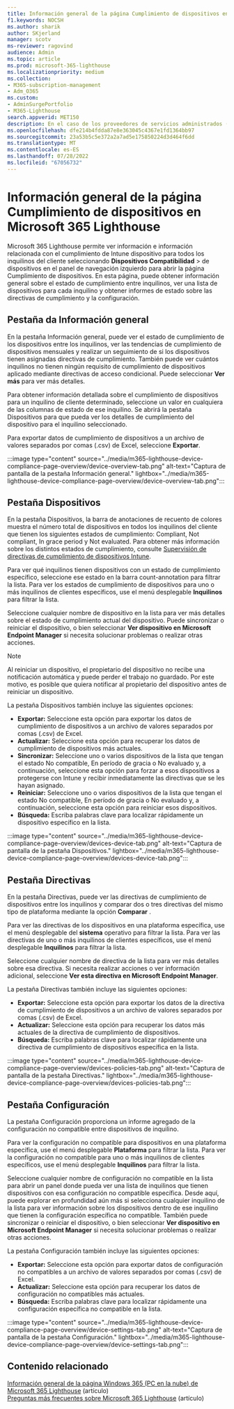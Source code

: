 ```yaml
---
title: Información general de la página Cumplimiento de dispositivos en Microsoft 365 Lighthouse
f1.keywords: NOCSH
ms.author: sharik
author: SKjerland
manager: scotv
ms-reviewer: ragovind
audience: Admin
ms.topic: article
ms.prod: microsoft-365-lighthouse
ms.localizationpriority: medium
ms.collection:
- M365-subscription-management
- Adm_O365
ms.custom:
- AdminSurgePortfolio
- M365-Lighthouse
search.appverid: MET150
description: En el caso de los proveedores de servicios administrados (MSP) que usan Microsoft 365 Lighthouse, obtenga información sobre la página Cumplimiento de dispositivos.
ms.openlocfilehash: dfe214b4fdda87e8e363045c4367e1fd1364bb97
ms.sourcegitcommit: 23a53b5c5e372a2a7ad5e175850224d3d464f6dd
ms.translationtype: MT
ms.contentlocale: es-ES
ms.lasthandoff: 07/28/2022
ms.locfileid: "67056732"
---
```

# <a name="overview-of-the-device-compliance-page-in-microsoft-365-lighthouse"></a>Información general de la página Cumplimiento de dispositivos en Microsoft 365 Lighthouse

Microsoft 365 Lighthouse permite ver información e información relacionada con el cumplimiento de Intune dispositivo para todos los inquilinos del cliente seleccionando **Dispositivos Compatibilidad** >  de dispositivos en el panel de navegación izquierdo para abrir la página Cumplimiento de dispositivos. En esta página, puede obtener información general sobre el estado de cumplimiento entre inquilinos, ver una lista de dispositivos para cada inquilino y obtener informes de estado sobre las directivas de cumplimiento y la configuración.

## <a name="overview-tab"></a>‎Pestaña da Información general  
  
En la pestaña Información general, puede ver el estado de cumplimiento de los dispositivos entre los inquilinos, ver las tendencias de cumplimiento de dispositivos mensuales y realizar un seguimiento de si los dispositivos tienen asignadas directivas de cumplimiento. También puede ver cuántos inquilinos no tienen ningún requisito de cumplimiento de dispositivos aplicado mediante directivas de acceso condicional. Puede seleccionar **Ver más** para ver más detalles.

Para obtener información detallada sobre el cumplimiento de dispositivos para un inquilino de cliente determinado, seleccione un valor en cualquiera de las columnas de estado de ese inquilino. Se abrirá la pestaña Dispositivos para que pueda ver los detalles de cumplimiento del dispositivo para el inquilino seleccionado.

Para exportar datos de cumplimiento de dispositivos a un archivo de valores separados por comas (.csv) de Excel, seleccione **Exportar**.

:::image type="content" source="../media/m365-lighthouse-device-compliance-page-overview/device-overview-tab.png" alt-text="Captura de pantalla de la pestaña Información general." lightbox="../media/m365-lighthouse-device-compliance-page-overview/device-overview-tab.png":::

## <a name="devices-tab"></a>Pestaña Dispositivos

En la pestaña Dispositivos, la barra de anotaciones de recuento de colores muestra el número total de dispositivos en todos los inquilinos del cliente que tienen los siguientes estados de cumplimiento: Compliant, Not compliant, In grace period y Not evaluated. Para obtener más información sobre los distintos estados de cumplimiento, consulte [Supervisión de directivas de cumplimiento de dispositivos Intune](/mem/intune/protect/compliance-policy-monitor).

Para ver qué inquilinos tienen dispositivos con un estado de cumplimiento específico, seleccione ese estado en la barra count-annotation para filtrar la lista. Para ver los estados de cumplimiento de dispositivos para uno o más inquilinos de clientes específicos, use el menú desplegable **Inquilinos** para filtrar la lista.

Seleccione cualquier nombre de dispositivo en la lista para ver más detalles sobre el estado de cumplimiento actual del dispositivo. Puede sincronizar o reiniciar el dispositivo, o bien seleccionar **Ver dispositivo en Microsoft Endpoint Manager** si necesita solucionar problemas o realizar otras acciones.

> [!NOTE]
> Al reiniciar un dispositivo, el propietario del dispositivo no recibe una notificación automática y puede perder el trabajo no guardado. Por este motivo, es posible que quiera notificar al propietario del dispositivo antes de reiniciar un dispositivo.

La pestaña Dispositivos también incluye las siguientes opciones:

- **Exportar:** Seleccione esta opción para exportar los datos de cumplimiento de dispositivos a un archivo de valores separados por comas (.csv) de Excel.
- **Actualizar:** Seleccione esta opción para recuperar los datos de cumplimiento de dispositivos más actuales.
- **Sincronizar:** Seleccione uno o varios dispositivos de la lista que tengan el estado No compatible, En período de gracia o No evaluado y, a continuación, seleccione esta opción para forzar a esos dispositivos a protegerse con Intune y recibir inmediatamente las directivas que se les hayan asignado.
- **Reiniciar:** Seleccione uno o varios dispositivos de la lista que tengan el estado No compatible, En período de gracia o No evaluado y, a continuación, seleccione esta opción para reiniciar esos dispositivos.
- **Búsqueda:** Escriba palabras clave para localizar rápidamente un dispositivo específico en la lista.
 
:::image type="content" source="../media/m365-lighthouse-device-compliance-page-overview/devices-device-tab.png" alt-text="Captura de pantalla de la pestaña Dispositivos." lightbox="../media/m365-lighthouse-device-compliance-page-overview/devices-device-tab.png":::

## <a name="policies-tab"></a>Pestaña Directivas

En la pestaña Directivas, puede ver las directivas de cumplimiento de dispositivos entre los inquilinos y comparar dos o tres directivas del mismo tipo de plataforma mediante la opción **Comparar** .

Para ver las directivas de los dispositivos en una plataforma específica, use el menú desplegable del **sistema** operativo para filtrar la lista. Para ver las directivas de uno o más inquilinos de clientes específicos, use el menú desplegable **Inquilinos** para filtrar la lista.

Seleccione cualquier nombre de directiva de la lista para ver más detalles sobre esa directiva. Si necesita realizar acciones o ver información adicional, seleccione **Ver esta directiva en Microsoft Endpoint Manager**.

La pestaña Directivas también incluye las siguientes opciones:

- **Exportar:** Seleccione esta opción para exportar los datos de la directiva de cumplimiento de dispositivos a un archivo de valores separados por comas (.csv) de Excel.
- **Actualizar:** Seleccione esta opción para recuperar los datos más actuales de la directiva de cumplimiento de dispositivos.
- **Búsqueda:** Escriba palabras clave para localizar rápidamente una directiva de cumplimiento de dispositivos específica en la lista.

:::image type="content" source="../media/m365-lighthouse-device-compliance-page-overview/devices-policies-tab.png" alt-text="Captura de pantalla de la pestaña Directivas." lightbox="../media/m365-lighthouse-device-compliance-page-overview/devices-policies-tab.png":::

## <a name="settings-tab"></a>Pestaña Configuración

La pestaña Configuración proporciona un informe agregado de la configuración no compatible entre dispositivos de inquilino. 

Para ver la configuración no compatible para dispositivos en una plataforma específica, use el menú desplegable **Plataforma** para filtrar la lista. Para ver la configuración no compatible para uno o más inquilinos de clientes específicos, use el menú desplegable **Inquilinos** para filtrar la lista.

Seleccione cualquier nombre de configuración no compatible en la lista para abrir un panel donde pueda ver una lista de inquilinos que tienen dispositivos con esa configuración no compatible específica. Desde aquí, puede explorar en profundidad aún más si selecciona cualquier inquilino de la lista para ver información sobre los dispositivos dentro de ese inquilino que tienen la configuración específica no compatible. También puede sincronizar o reiniciar el dispositivo, o bien seleccionar **Ver dispositivo en Microsoft Endpoint Manager** si necesita solucionar problemas o realizar otras acciones.

La pestaña Configuración también incluye las siguientes opciones:

- **Exportar:** Seleccione esta opción para exportar datos de configuración no compatibles a un archivo de valores separados por comas (.csv) de Excel.
- **Actualizar:** Seleccione esta opción para recuperar los datos de configuración no compatibles más actuales.
- **Búsqueda:** Escriba palabras clave para localizar rápidamente una configuración específica no compatible en la lista.

:::image type="content" source="../media/m365-lighthouse-device-compliance-page-overview/device-settings-tab.png" alt-text="Captura de pantalla de la pestaña Configuración." lightbox="../media/m365-lighthouse-device-compliance-page-overview/device-settings-tab.png":::

## <a name="related-content"></a>Contenido relacionado

[Información general de la página Windows 365 (PC en la nube) de Microsoft 365 Lighthouse](m365-lighthouse-win365-page-overview.md) (artículo)\
[Preguntas más frecuentes sobre Microsoft 365 Lighthouse](m365-lighthouse-faq.yml) (artículo)
